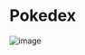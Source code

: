 # Pokedex
![image](https://user-images.githubusercontent.com/32779275/187922472-07eed1d5-d85b-4314-9ee9-ce4acdbef1b7.png)

